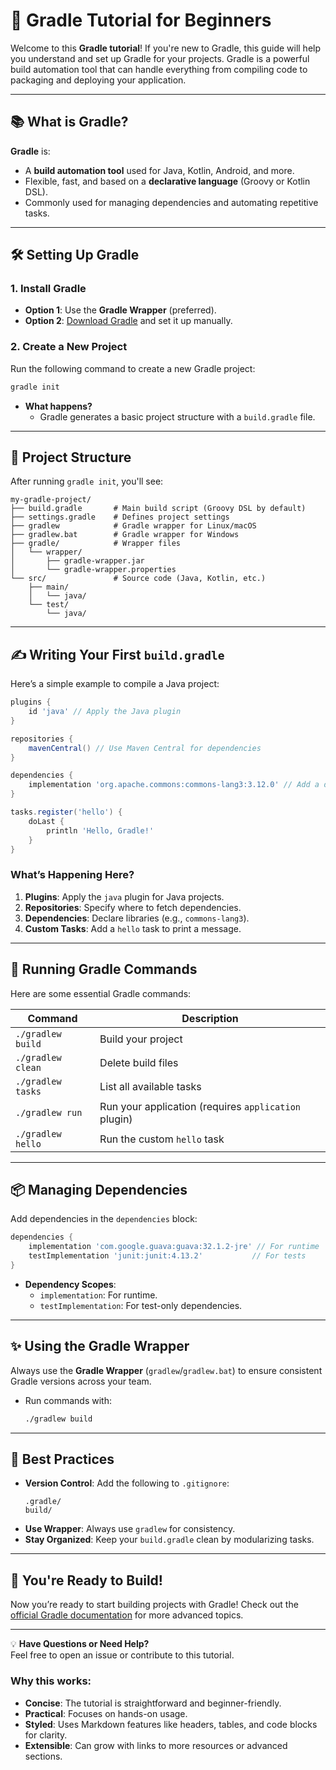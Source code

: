 # 🚀 Gradle Tutorial for Beginners

Welcome to this **Gradle tutorial**! If you're new to Gradle, this guide will help you understand and set up Gradle for your projects. Gradle is a powerful build automation tool that can handle everything from compiling code to packaging and deploying your application.

---

## 📚 What is Gradle?

**Gradle** is:
- A **build automation tool** used for Java, Kotlin, Android, and more.
- Flexible, fast, and based on a **declarative language** (Groovy or Kotlin DSL).
- Commonly used for managing dependencies and automating repetitive tasks.

---

## 🛠️ Setting Up Gradle

### 1. **Install Gradle**
- **Option 1**: Use the **Gradle Wrapper** (preferred).
- **Option 2**: [Download Gradle](https://gradle.org/install/) and set it up manually.

### 2. **Create a New Project**

Run the following command to create a new Gradle project:
```bash
gradle init
```

- **What happens?**
  - Gradle generates a basic project structure with a `build.gradle` file.

---

## 📂 Project Structure

After running `gradle init`, you'll see:
```
my-gradle-project/
├── build.gradle       # Main build script (Groovy DSL by default)
├── settings.gradle    # Defines project settings
├── gradlew            # Gradle wrapper for Linux/macOS
├── gradlew.bat        # Gradle wrapper for Windows
├── gradle/            # Wrapper files
│   └── wrapper/
│       ├── gradle-wrapper.jar
│       └── gradle-wrapper.properties
└── src/               # Source code (Java, Kotlin, etc.)
    ├── main/
    │   └── java/
    └── test/
        └── java/
```

---

## ✍️ Writing Your First `build.gradle`

Here’s a simple example to compile a Java project:

```groovy
plugins {
    id 'java' // Apply the Java plugin
}

repositories {
    mavenCentral() // Use Maven Central for dependencies
}

dependencies {
    implementation 'org.apache.commons:commons-lang3:3.12.0' // Add a dependency
}

tasks.register('hello') {
    doLast {
        println 'Hello, Gradle!'
    }
}
```

### What’s Happening Here?
1. **Plugins**: Apply the `java` plugin for Java projects.
2. **Repositories**: Specify where to fetch dependencies.
3. **Dependencies**: Declare libraries (e.g., `commons-lang3`).
4. **Custom Tasks**: Add a `hello` task to print a message.

---

## 🏃 Running Gradle Commands

Here are some essential Gradle commands:

| Command                     | Description                                  |
|-----------------------------|----------------------------------------------|
| `./gradlew build`           | Build your project                          |
| `./gradlew clean`           | Delete build files                          |
| `./gradlew tasks`           | List all available tasks                    |
| `./gradlew run`             | Run your application (requires `application` plugin) |
| `./gradlew hello`           | Run the custom `hello` task                 |

---

## 📦 Managing Dependencies

Add dependencies in the `dependencies` block:
```groovy
dependencies {
    implementation 'com.google.guava:guava:32.1.2-jre' // For runtime
    testImplementation 'junit:junit:4.13.2'           // For tests
}
```

- **Dependency Scopes**:
  - `implementation`: For runtime.
  - `testImplementation`: For test-only dependencies.

---

## ✨ Using the Gradle Wrapper

Always use the **Gradle Wrapper** (`gradlew`/`gradlew.bat`) to ensure consistent Gradle versions across your team.

- Run commands with:
  ```bash
  ./gradlew build
  ```

---

## 🌱 Best Practices

- **Version Control**: Add the following to `.gitignore`:
  ```plaintext
  .gradle/
  build/
  ```
- **Use Wrapper**: Always use `gradlew` for consistency.
- **Stay Organized**: Keep your `build.gradle` clean by modularizing tasks.

---

## 🎉 You're Ready to Build!

Now you’re ready to start building projects with Gradle! Check out the [official Gradle documentation](https://docs.gradle.org/) for more advanced topics.

---

💡 **Have Questions or Need Help?**  
Feel free to open an issue or contribute to this tutorial.

### Why this works:
- **Concise**: The tutorial is straightforward and beginner-friendly.
- **Practical**: Focuses on hands-on usage.
- **Styled**: Uses Markdown features like headers, tables, and code blocks for clarity.
- **Extensible**: Can grow with links to more resources or advanced sections.

